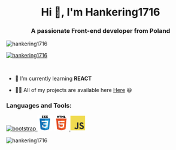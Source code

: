 <h1 align="center">Hi 👋, I'm Hankering1716</h1>
<h3 align="center">A passionate Front-end developer from Poland</h3>

<p align="left"> <img src="https://komarev.com/ghpvc/?username=hankering1716&label=Profile%20views&color=0e75b6&style=flat" alt="hankering1716" /> </p>

<p align="left"> <a href="https://github.com/ryo-ma/github-profile-trophy"><img src="https://github-profile-trophy.vercel.app/?username=hankering1716" alt="hankering1716" /></a> </p>

<p align="left"> <a href="https://twitter.com/" target="blank"><img src="https://img.shields.io/twitter/follow/?logo=twitter&style=for-the-badge" alt="" /></a> </p>



- 🌱 I’m currently learning **REACT**


- 👨‍💻 All of my projects are available here  <a href="https://github.com/Hankering1716?tab=repositories">Here</a> 😃

<h3 align="left">Languages and Tools:</h3>
<p align="left"> <a href="https://getbootstrap.com" target="_blank" rel="noreferrer"> <img src="[https://github.com/user-attachments/assets/3ebdac14-8fa7-41cf-ac89-a2457350fac4](https://th.bing.com/th/id/OIP.0ZpMZ-mQdsWmn3aYm5oH3QHaF5?rs=1&pid=ImgDetMain)" alt="bootstrap" width="40" height="40"/> </a> <img src="https://raw.githubusercontent.com/devicons/devicon/master/icons/css3/css3-original-wordmark.svg" alt="css3" width="40" height="40"/> </a> <a href="https://www.w3.org/html/" target="_blank" rel="noreferrer"> <img src="https://raw.githubusercontent.com/devicons/devicon/master/icons/html5/html5-original-wordmark.svg" alt="html5" width="40" height="40"/> </a> <a href="https://developer.mozilla.org/en-US/docs/Web/JavaScript" target="_blank" rel="noreferrer"> <img src="https://raw.githubusercontent.com/devicons/devicon/master/icons/javascript/javascript-original.svg" alt="javascript" width="40" height="40"/> </a> </p>

<p><img align="center" src="https://github-readme-stats.vercel.app/api/top-langs?username=hankering1716&show_icons=true&locale=en&layout=compact" alt="hankering1716" /></p>


